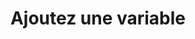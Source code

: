 ---
title: Ajoutez une variable
link: https://player.vimeo.com/video/162974145
outil: scratch
type: video
contenttype: branchee
---